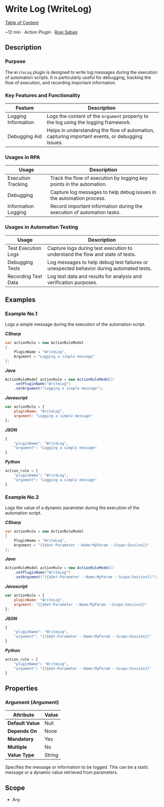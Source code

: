 # Write Log (WriteLog)

[Table of Content](../Home.md)  

~12 min · Action Plugin · [Roei Sabag](https://www.linkedin.com/in/roei-sabag-247aa18/)

## Description

### Purpose

The `WriteLog` plugin is designed to write log messages during the execution of automation scripts. 
It is particularly useful for debugging, tracking the flow of execution, and recording important information.

### Key Features and Functionality

| Feature             | Description                                                                                     |
|---------------------|-------------------------------------------------------------------------------------------------|
| Logging Information | Logs the content of the `Argument` property to the log using the logging framework.             |
| Debugging Aid       | Helps in understanding the flow of automation, capturing important events, or debugging issues. |

### Usages in RPA

| Usage               | Description                                                            |
|---------------------|------------------------------------------------------------------------|
| Execution Tracking  | Track the flow of execution by logging key points in the automation.   |
| Debugging           | Capture log messages to help debug issues in the automation process.   |
| Information Logging | Record important information during the execution of automation tasks. |

### Usages in Automation Testing

| Usage               | Description                                                                             |
|---------------------|-----------------------------------------------------------------------------------------|
| Test Execution Logs | Capture logs during test execution to understand the flow and state of tests.           |
| Debugging Tests     | Log messages to help debug test failures or unexpected behavior during automated tests. |
| Recording Test Data | Log test data and results for analysis and verification purposes.                       |

## Examples

### Example No.1

Logs a simple message during the execution of the automation script.

_**CSharp**_

```csharp
var actionRule = new ActionRuleModel
{
    PluginName = "WriteLog",
    Argument = "Logging a simple message"
};
```

_**Java**_

```java
ActionRuleModel actionRule = new ActionRuleModel()
    .setPluginName("WriteLog")
    .setArgument("Logging a simple message");
```

_**Javascript**_

```js
var actionRule = {
    pluginName: "WriteLog",
    argument: "Logging a simple message"
};
```

_**JSON**_

```js
{
    "pluginName": "WriteLog",
    "argument": "Logging a simple message"
}
```

_**Python**_

```python
action_rule = {
    "pluginName": "WriteLog",
    "argument": "Logging a simple message"
}
```
### Example No.2

Logs the value of a dynamic parameter during the execution of the automation script.

_**CSharp**_

```csharp
var actionRule = new ActionRuleModel
{
    PluginName = "WriteLog",
    Argument = "{{$Get-Parameter --Name:MyParam --Scope:Session}}"
};
```

_**Java**_

```java
ActionRuleModel actionRule = new ActionRuleModel()
    .setPluginName("WriteLog")
    .setArgument("{{$Get-Parameter --Name:MyParam --Scope:Session}}");
```

_**Javascript**_

```js
var actionRule = {
    pluginName: "WriteLog",
    argument: "{{$Get-Parameter --Name:MyParam --Scope:Session}}"
};
```

_**JSON**_

```js
{
    "pluginName": "WriteLog",
    "argument": "{{$Get-Parameter --Name:MyParam --Scope:Session}}"
}
```

_**Python**_

```python
action_rule = {
    "pluginName": "WriteLog",
    "argument": "{{$Get-Parameter --Name:MyParam --Scope:Session}}"
}
```

## Properties

### Argument (Argument)

| Attribute         | Value             |
|-------------------|-------------------|
| **Default Value** | Null              |
| **Depends On**    | None              |
| **Mandatory**     | Yes               |
| **Multiple**      | No                |
| **Value Type**    | String|Expression |

Specifies the message or information to be logged. This can be a static message or a dynamic value retrieved from parameters.

## Scope

* Any